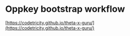 # Oppkey bootstrap workflow

[https://codetricity.github.io/theta-x-guru/](https://codetricity.github.io/theta-x-guru/)
